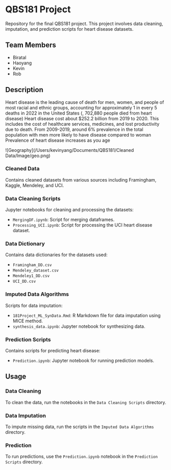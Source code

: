 # QBS181 Project

Repository for the final QBS181 project. This project involves data cleaning, imputation, and prediction scripts for heart disease datasets.

## Team Members
- Biratal
- Haoyang
- Kevin
- Rob

## Description
Heart disease is the leading cause of death for men, women, and people of most racial and ethnic groups, accounting for approximately 1 in every 5 deaths in 2022 in the United States (, 702,880 people died from heart disease)
Heart disease cost about $252.2 billion from 2019 to 2020. This includes the cost of healthcare services, medicines, and lost productivity due to death.
From 2009-2019, around 6% prevalence in the total population with men more likely to have disease compared to woman
Prevalence of heart disease increases as you age

![Geography](/Users/kevinyang/Documents/QBS181/Cleaned Data/Image/geo.png)

### Cleaned Data
Contains cleaned datasets from various sources including Framingham, Kaggle, Mendeley, and UCI.

### Data Cleaning Scripts
Jupyter notebooks for cleaning and processing the datasets:
- `MergingDF.ipynb`: Script for merging dataframes.
- `Processing_UCI.ipynb`: Script for processing the UCI heart disease dataset.

### Data Dictionary
Contains data dictionaries for the datasets used:
- `Framingham_DD.csv`
- `Mendeley_dataset.csv`
- `Mendeley1_DD.csv`
- `UCI_DD.csv`

### Imputed Data Algorithms
Scripts for data imputation:
- `181Project_ML_SynData.Rmd`: R Markdown file for data imputation using MICE method.
- `synthesis_data.ipynb`: Jupyter notebook for synthesizing data.

### Prediction Scripts
Contains scripts for predicting heart disease:
- `Prediction.ipynb`: Jupyter notebook for running prediction models.

## Usage

### Data Cleaning
To clean the data, run the notebooks in the `Data Cleaning Scripts` directory.

### Data Imputation
To impute missing data, run the scripts in the `Imputed Data Algorithms` directory.

### Prediction
To run predictions, use the `Prediction.ipynb` notebook in the `Prediction Scripts` directory.
